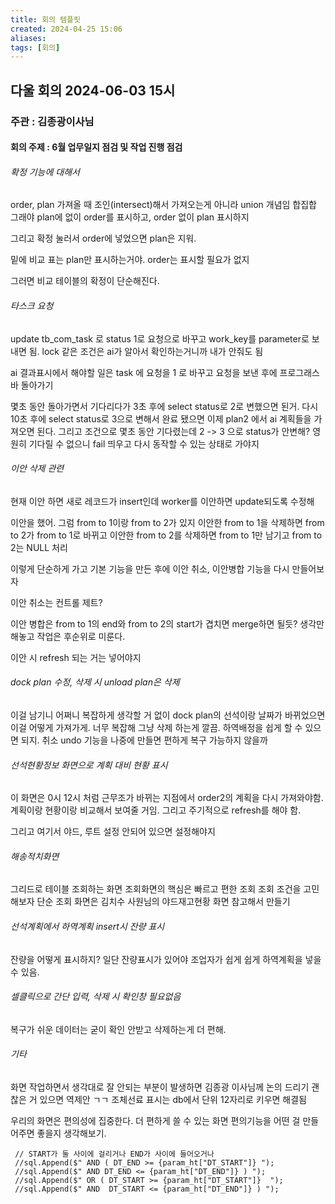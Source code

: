 ```yaml
---
title: 회의 템플릿
created: 2024-04-25 15:06
aliases: 
tags: [회의]
---
```

## 다울 회의 2024-06-03 15시
### 주관 : 김종광이사님
#### 회의 주제 : 6월 업무일지 점검 및 작업 진행 점검

###### 확정 기능에 대해서
order, plan 가져올 때 조인(intersect)해서 가져오는게 아니라
union 개념임
합집합
그래야 plan에 없이 order를 표시하고, order 없이 plan 표시하지

그리고 확정 눌러서 order에 넣었으면 plan은 지워.

밑에 비교 표는 plan만 표시하는거야. order는 표시할 필요가 없지

그러면 비교 테이블의 확정이 단순해진다.

###### 타스크 요청
update tb_com_task 로 status 1로 요청으로 바꾸고
work_key를 parameter로 보내면 됨.
lock 같은 조건은 ai가 알아서 확인하는거니까 내가 안줘도 됨

ai 결과표시에서 해야할 일은
task 에 요청을 1 로 바꾸고 요청을 보낸 후에
프로그래스바 돌아가기

몇초 동안 돌아가면서 기다리다가
3초 후에 select status로 2로 변했으면 된거.
다시 10초 후에 select status로 3으로 변해서 완료 됐으면
이제 plan2 에서 ai 계획들을 가져오면 된다.
그리고 조건으로 몇초 동안 기다렸는데 2 -> 3 으로 status가 안변해?
영원히 기다릴 수 없으니
fail 띄우고 다시 동작할 수 있는 상태로 가야지


###### 이안 삭제 관련
현재 이안 하면 새로 레코드가 insert인데
worker를 이안하면 update되도록 수정해

이안을 했어. 그럼 from to 1이랑 from to 2가 있지
이안한 from to 1을 삭제하면 from to 2가 from to 1로 바뀌고
이안한 from to 2를 삭제하면 from to 1만 남기고 from to 2는 NULL 처리

이렇게 단순하게 가고
기본 기능을 만든 후에
이안 취소, 이안병합 기능을 다시 만들어보자

이안 취소는 컨트롤 제트?

이안 병합은 from to 1의 end와 from to 2의 start가 겹치면 merge하면 될듯?
생각만 해놓고 작업은 후순위로 미룬다.

이안 시 refresh 되는 거는 넣어야지

###### dock plan 수정, 삭제 시 unload plan은 삭제
이걸 남기니 어쩌니 복잡하게 생각할 거 없이
dock plan의 선석이랑 날짜가 바뀌었으면 이걸 어떻게 가져가게. 너무 복잡해
그냥 삭제 하는게 깔끔.
하역배정을 쉽게 할 수 있으면 되지.
취소 undo 기능을 나중에 만들면 편하게 복구 가능하지 않을까


###### 선석현황정보 화면으로 계획 대비 현황 표시
이 화면은 0시 12시 처럼 근무조가 바뀌는 지점에서 order2의 계획을 다시 가져와야함.
계획이랑 현황이랑 비교해서 보여줄 거임.
그리고 주기적으로 refresh를 해야 함.

그리고 여기서 야드, 루트 설정 안되어 있으면 설정해야지

###### 해송적치화면
그리드로 테이블 조회하는 화면
조회화면의 핵심은 빠르고 편한 조회
조회 조건을 고민해보자
단순 조회 화면은 김치수 사원님의 야드재고현황 화면 참고해서 만들기

###### 선석계획에서 하역계획 insert시 잔량 표시
잔량을 어떻게 표시하지?
일단 잔량표시가 있어야 조업자가 쉽게 쉽게 하역계획을 넣을 수 있음.

###### 셀클릭으로 간단 입력, 삭제 시 확인창 필요없음
복구가 쉬운 데이터는 굳이 확인 안받고 삭제하는게 더 편해.

###### 기타
화면 작업하면서 생각대로 잘 안되는 부분이 발생하면 김종광 이사님께 논의 드리기
괜찮은 거 있으면 역제안 ㄱㄱ
조체선료 표시는 db에서 단위 12자리로 키우면 해결됨

우리의 화면은 편의성에 집중한다. 더 편하게 쓸 수 있는 화면
편의기능을 어떤 걸 만들어주면 좋을지 생각해보기.


```
 // START가 둘 사이에 걸리거나 END가 사이에 들어오거나
 //sql.Append($" AND ( DT_END >= {param_ht["DT_START"]} ");
 //sql.Append($" AND DT_END <= {param_ht["DT_END"]} ) ");
 //sql.Append($" OR ( DT_START >= {param_ht["DT_START"]}  ");
 //sql.Append($" AND  DT_START <= {param_ht["DT_END"]} ) ");
```